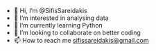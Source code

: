 - 👋 Hi, I’m @SifisSareidakis
- 👀 I’m interested in analysing data 
- 🌱 I’m currently learning Python
- 💞️ I’m looking to collaborate on better coding 
- 📫 How to reach me sifissareidakis@gmail.com


<!---
SifisSareidakis/SifisSareidakis is a ✨ special ✨ repository because its `README.md` (this file) appears on your GitHub profile.
You can click the Preview link to take a look at your changes.
--->
